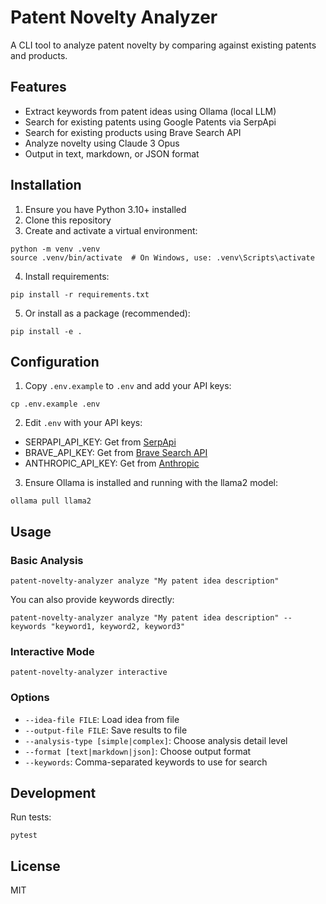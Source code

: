 # Patent Novelty Analyzer

A CLI tool to analyze patent novelty by comparing against existing patents and products.

## Features

- Extract keywords from patent ideas using Ollama (local LLM)
- Search for existing patents using Google Patents via SerpApi
- Search for existing products using Brave Search API
- Analyze novelty using Claude 3 Opus
- Output in text, markdown, or JSON format

## Installation

1. Ensure you have Python 3.10+ installed
2. Clone this repository
3. Create and activate a virtual environment:
```
python -m venv .venv
source .venv/bin/activate  # On Windows, use: .venv\Scripts\activate
```
4. Install requirements:
```
pip install -r requirements.txt
```
5. Or install as a package (recommended):
```
pip install -e .
```

## Configuration

1. Copy `.env.example` to `.env` and add your API keys:
```
cp .env.example .env
```
2. Edit `.env` with your API keys:
- SERPAPI_API_KEY: Get from [SerpApi](https://serpapi.com/)
- BRAVE_API_KEY: Get from [Brave Search API](https://brave.com/search/api/)
- ANTHROPIC_API_KEY: Get from [Anthropic](https://www.anthropic.com/)

3. Ensure Ollama is installed and running with the llama2 model:
```
ollama pull llama2
```

## Usage

### Basic Analysis

```
patent-novelty-analyzer analyze "My patent idea description"
```

You can also provide keywords directly:
```
patent-novelty-analyzer analyze "My patent idea description" --keywords "keyword1, keyword2, keyword3"
```

### Interactive Mode

```
patent-novelty-analyzer interactive
```

### Options

- `--idea-file FILE`: Load idea from file
- `--output-file FILE`: Save results to file
- `--analysis-type [simple|complex]`: Choose analysis detail level
- `--format [text|markdown|json]`: Choose output format
- `--keywords`: Comma-separated keywords to use for search

## Development

Run tests:
```
pytest
```

## License

MIT 